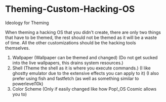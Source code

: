 # Theming-Custom-Hacking-OS
Ideology for Theming

When theming a hacking OS that you didn't create, there are only two things that have to be themed, the rest should not be themed as it will be a waste of time. All the other customizations should be the hacking tools themselves.

1. Wallpaper (Wallpaper can be themed and changed) (Do not get sucked into the live wallpapers, this drains system resources.)
2. Shell (Theme the shell as it is where you execute commands.) (I like ghostty emulator due to the extensive effects you can apply to it) (I also prefer using fish and fastfetch (as well as something similar to powerlevel10k)
3. Color Scheme (Only if easily changed like how Pop!_OS Cosmic allows you to)
